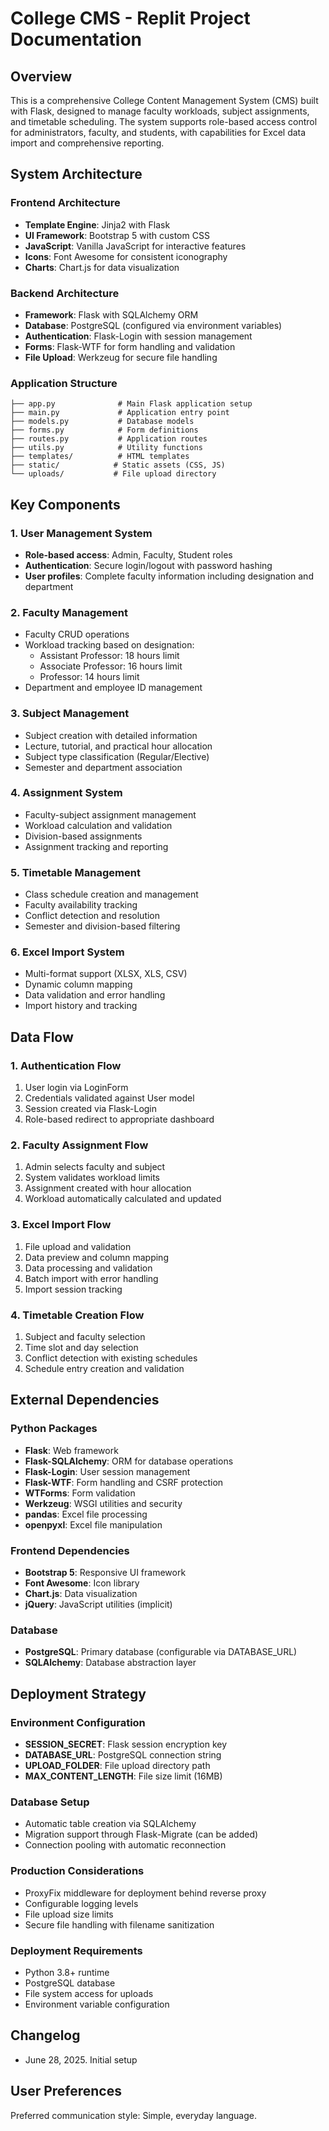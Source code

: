 # College CMS - Replit Project Documentation

## Overview

This is a comprehensive College Content Management System (CMS) built with Flask, designed to manage faculty workloads, subject assignments, and timetable scheduling. The system supports role-based access control for administrators, faculty, and students, with capabilities for Excel data import and comprehensive reporting.

## System Architecture

### Frontend Architecture
- **Template Engine**: Jinja2 with Flask
- **UI Framework**: Bootstrap 5 with custom CSS
- **JavaScript**: Vanilla JavaScript for interactive features
- **Icons**: Font Awesome for consistent iconography
- **Charts**: Chart.js for data visualization

### Backend Architecture
- **Framework**: Flask with SQLAlchemy ORM
- **Database**: PostgreSQL (configured via environment variables)
- **Authentication**: Flask-Login with session management
- **Forms**: Flask-WTF for form handling and validation
- **File Upload**: Werkzeug for secure file handling

### Application Structure
```
├── app.py              # Main Flask application setup
├── main.py             # Application entry point
├── models.py           # Database models
├── forms.py            # Form definitions
├── routes.py           # Application routes
├── utils.py            # Utility functions
├── templates/          # HTML templates
├── static/            # Static assets (CSS, JS)
└── uploads/           # File upload directory
```

## Key Components

### 1. User Management System
- **Role-based access**: Admin, Faculty, Student roles
- **Authentication**: Secure login/logout with password hashing
- **User profiles**: Complete faculty information including designation and department

### 2. Faculty Management
- Faculty CRUD operations
- Workload tracking based on designation:
  - Assistant Professor: 18 hours limit
  - Associate Professor: 16 hours limit  
  - Professor: 14 hours limit
- Department and employee ID management

### 3. Subject Management
- Subject creation with detailed information
- Lecture, tutorial, and practical hour allocation
- Subject type classification (Regular/Elective)
- Semester and department association

### 4. Assignment System
- Faculty-subject assignment management
- Workload calculation and validation
- Division-based assignments
- Assignment tracking and reporting

### 5. Timetable Management
- Class schedule creation and management
- Faculty availability tracking
- Conflict detection and resolution
- Semester and division-based filtering

### 6. Excel Import System
- Multi-format support (XLSX, XLS, CSV)
- Dynamic column mapping
- Data validation and error handling
- Import history and tracking

## Data Flow

### 1. Authentication Flow
1. User login via LoginForm
2. Credentials validated against User model
3. Session created via Flask-Login
4. Role-based redirect to appropriate dashboard

### 2. Faculty Assignment Flow
1. Admin selects faculty and subject
2. System validates workload limits
3. Assignment created with hour allocation
4. Workload automatically calculated and updated

### 3. Excel Import Flow
1. File upload and validation
2. Data preview and column mapping
3. Data processing and validation
4. Batch import with error handling
5. Import session tracking

### 4. Timetable Creation Flow
1. Subject and faculty selection
2. Time slot and day selection
3. Conflict detection with existing schedules
4. Schedule entry creation and validation

## External Dependencies

### Python Packages
- **Flask**: Web framework
- **Flask-SQLAlchemy**: ORM for database operations
- **Flask-Login**: User session management
- **Flask-WTF**: Form handling and CSRF protection
- **WTForms**: Form validation
- **Werkzeug**: WSGI utilities and security
- **pandas**: Excel file processing
- **openpyxl**: Excel file manipulation

### Frontend Dependencies
- **Bootstrap 5**: Responsive UI framework
- **Font Awesome**: Icon library
- **Chart.js**: Data visualization
- **jQuery**: JavaScript utilities (implicit)

### Database
- **PostgreSQL**: Primary database (configurable via DATABASE_URL)
- **SQLAlchemy**: Database abstraction layer

## Deployment Strategy

### Environment Configuration
- **SESSION_SECRET**: Flask session encryption key
- **DATABASE_URL**: PostgreSQL connection string
- **UPLOAD_FOLDER**: File upload directory path
- **MAX_CONTENT_LENGTH**: File size limit (16MB)

### Database Setup
- Automatic table creation via SQLAlchemy
- Migration support through Flask-Migrate (can be added)
- Connection pooling with automatic reconnection

### Production Considerations
- ProxyFix middleware for deployment behind reverse proxy
- Configurable logging levels
- File upload size limits
- Secure file handling with filename sanitization

### Deployment Requirements
- Python 3.8+ runtime
- PostgreSQL database
- File system access for uploads
- Environment variable configuration

## Changelog
- June 28, 2025. Initial setup

## User Preferences

Preferred communication style: Simple, everyday language.